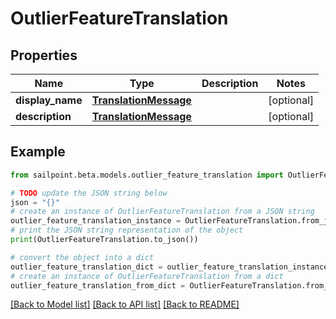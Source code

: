 # OutlierFeatureTranslation


## Properties

Name | Type | Description | Notes
------------ | ------------- | ------------- | -------------
**display_name** | [**TranslationMessage**](TranslationMessage.md) |  | [optional] 
**description** | [**TranslationMessage**](TranslationMessage.md) |  | [optional] 

## Example

```python
from sailpoint.beta.models.outlier_feature_translation import OutlierFeatureTranslation

# TODO update the JSON string below
json = "{}"
# create an instance of OutlierFeatureTranslation from a JSON string
outlier_feature_translation_instance = OutlierFeatureTranslation.from_json(json)
# print the JSON string representation of the object
print(OutlierFeatureTranslation.to_json())

# convert the object into a dict
outlier_feature_translation_dict = outlier_feature_translation_instance.to_dict()
# create an instance of OutlierFeatureTranslation from a dict
outlier_feature_translation_from_dict = OutlierFeatureTranslation.from_dict(outlier_feature_translation_dict)
```
[[Back to Model list]](../README.md#documentation-for-models) [[Back to API list]](../README.md#documentation-for-api-endpoints) [[Back to README]](../README.md)


